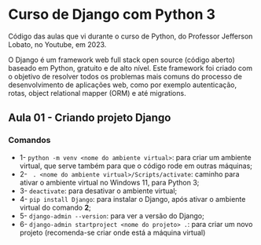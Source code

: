 # Curso de Django com Python 3
Código das aulas que vi durante o curso de Python, do Professor Jefferson Lobato, no Youtube, em 2023.

O Django é um framework web full stack open source (código aberto) baseado em Python, gratuito e de alto nível. Este framework foi criado com o objetivo de resolver todos os problemas mais comuns do processo de desenvolvimento de aplicações web, como por exemplo autenticação, rotas, object relational mapper (ORM) e até migrations.

## Aula 01 - Criando projeto Django

### Comandos
- 1- `python -m venv <nome do ambiente virtual>`: para criar um ambiente virtual, que serve também para que o código rode em outras máquinas;
- 2- ` . <nome do ambiente virtual>/Scripts/activate`: caminho para ativar o ambiente virtual no Windows 11, para Python 3;
- 3- `deactivate`: para desativar o ambiente virtual;
- 4- `pip install Django`: para instalar o Django, após ativar o ambiente virtual do comando **2**;
- 5- `django-admin --version`: para ver a versão do Django;
- 6- `django-admin startproject <nome do projeto> .`: para criar um novo projeto (recomenda-se criar onde está a máquina virtual)
